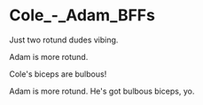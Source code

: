 # Cole_-_Adam_BFFs
Just two rotund dudes vibing. 

Adam is more rotund.

Cole's biceps are bulbous!

Adam is more rotund. He's got bulbous biceps, yo. 

